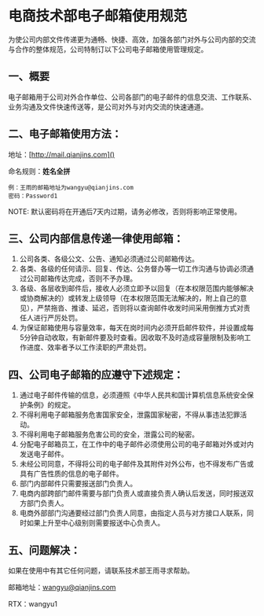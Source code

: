 # 电商技术部电子邮箱使用规范

为使公司内部文件传递更为通畅、快捷、高效，加强各部门对外与公司内部的交流与合作的整体规范，公司特制订以下公司电子邮箱使用管理规定。

## 一、概要

电子邮箱用于公司对外合作单位、公司各部门的电子邮件的信息交流、工作联系、业务沟通及文件快速传送等，是公司对外与对内交流的快速通道。

## 二、电子邮箱使用方法：

地址：[http://mail.qianjins.com]()

命名规则：**姓名全拼**

	例：王雨的邮箱地址为wangyu@qianjins.com
	密码：Password1		
	
NOTE: 默认密码将在开通后7天内过期，请务必修改，否则将影响正常使用。

## 三、公司内部信息传递一律使用邮箱：

1. 公司各类、各级公文、公告、通知必须通过公司邮箱传达。
2. 各类、各级的任何请示、回复、传达、公务督办等一切工作沟通与协调必须通过公司邮箱传达完成，否则不予办理。
3. 各级、各层收到邮件后，接收人必须立即予以回复（在本权限范围内能够解决或协商解决的）或转发上级领导（在本权限范围无法解决的，附上自己的意见），严禁拖沓、推诿、延迟，否则将以查询邮件收发时间采用倒推方式对责任人进行严厉处罚。
4. 为保证邮箱使用与容量效率，每天在岗时间内必须开启邮件软件，并设置成每5分钟自动收取，有新邮件要及时查看。因收取不及时造成容量限制及影响工作进度、效率者予以工作渎职的严肃处罚。

## 四、公司电子邮箱的应遵守下述规定：
1. 通过电子邮件传输的信息，必须遵照《中华人民共和国计算机信息系统安全保护条例》的规定。
2. 不得利用电子邮箱服务危害国家安全，泄露国家秘密，不得从事违法犯罪活动。
3. 不得利用电子邮箱服务危害公司的安全，泄露公司的秘密。
4. 分配电子邮箱员工，在工作中的电子邮件必须使用公司的电子邮箱对外或对内发送电子邮件。
5. 未经公司同意，不得将公司的电子邮件及其附件对外公布，也不得发布广告或具有广告性质的信息的电子邮件。
6. 部门内部邮件只需要报送部门负责人。
7. 电商内部跨部门邮件需要与部门负责人或直接负责人确认后发送，同时报送双方部门负责人。
8. 电商外部部门沟通要经过部门负责人同意，由指定人员与对方接口人联系，同时如果上升至中心级别则需要报送中心负责人。

## 五、问题解决：

如果在使用中有其它任何问题，请联系技术部王雨寻求帮助。

邮箱地址：[wangyu@qianjins.com](mailto:wangyu@qianjins.com)

RTX：wangyu1